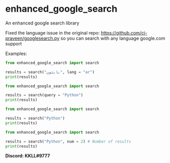 # enhanced_google_search
An enhanced google search library

Fixed the language issue in the original repo: https://github.com/cj-praveen/googlesearch.py so you can search with any language google.com support


Examples:
```py
from enhanced_google_search import search

results = search("بايثون", lang = "ar")
print(results)
```

```py
from enhanced_google_search import search

results = search(query = "Python")
print(results)
```

```py
from enhanced_google_search import search

results = search("Python")
print(results)
```

```py
from enhanced_google_search import search

results = search("Python", num = 2) # Number of results
print(results)
```

**Discord: KKLL#9777**